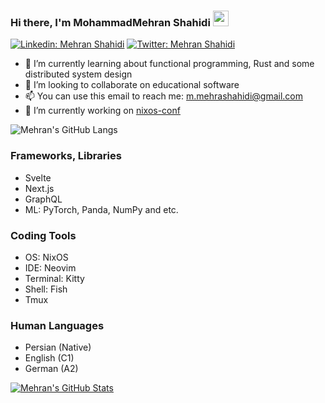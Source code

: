 ### Hi there, I'm MohammadMehran Shahidi <img src="https://media.giphy.com/media/hvRJCLFzcasrR4ia7z/giphy.gif" width="25px">
[![Linkedin: Mehran Shahidi](https://img.shields.io/badge/-Mehran%20Shahidi-blue?style=flat-square&logo=Linkedin&logoColor=white&link=https://www.linkedin.com/in/mohammad-mehran-shahidi/)](https://www.linkedin.com/in/mohammad-mehran-shahidi/)
[![Twitter: Mehran Shahidi](https://img.shields.io/twitter/follow/m3hransh?style=social)](https://twitter.com/m3hransh)
- 🌱 I’m currently learning about functional programming, Rust and some distributed system design
- 👯 I’m looking to collaborate on educational software
- 📫 You can use this email to reach me: m.mehrashahidi@gmail.com
- 📑 I’m currently working on [nixos-conf](https://github.com/m3hransh/nixos-conf)


![Mehran's GitHub Langs](https://github-readme-stats.vercel.app/api/top-langs/?username=m3hransh&hide=javascript,html,jupyter%20notebook&langs_count=8&layout=compact&theme=radical)

### Frameworks, Libraries
- Svelte
- Next.js
- GraphQL
- ML: PyTorch, Panda, NumPy and etc.

### Coding Tools
- OS: NixOS
- IDE: Neovim
- Terminal: Kitty
- Shell: Fish
- Tmux


### Human Languages
- Persian (Native)
- English (C1)
- German (A2)

[![Mehran's GitHub Stats](https://github-readme-stats.vercel.app/api?username=m3hransh&hide=issues&count_private=true&show_icons=true&theme=radical)](https://github.com/vermakhushboo/github-readme-stats)
